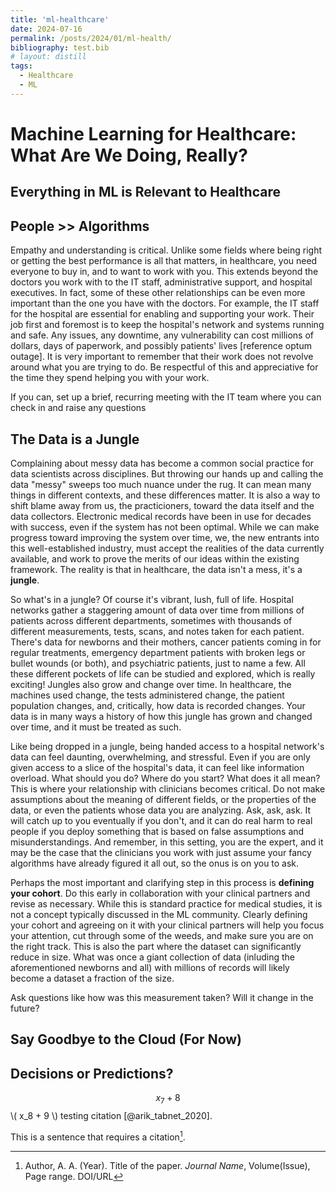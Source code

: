 ```yaml
---
title: 'ml-healthcare'
date: 2024-07-16
permalink: /posts/2024/01/ml-health/
bibliography: test.bib
# layout: distill
tags:
  - Healthcare
  - ML
---
```


# Machine Learning for Healthcare: What Are We Doing, Really?


## Everything in ML is Relevant to Healthcare

## People >> Algorithms

Empathy and understanding is critical. Unlike some fields where being right or getting the best performance is all that matters, in healthcare, you need everyone to buy in, and to want to work with you. This extends beyond the doctors you work with to the IT staff, administrative support, and hospital executives. In fact, some of these other relationships can be even more important than the one you have with the doctors. For example, the IT staff for the hospital are essential for enabling and supporting your work. Their job first and foremost is to keep the hospital's network and systems running and safe. Any issues, any downtime, any vulnerability can cost millions of dollars, days of paperwork, and possibly patients' lives [reference optum outage]. It is very important to remember that their work does not revolve around what you are trying to do. Be respectful of this and appreciative for the time they spend helping you with your work. 

If you can, set up a brief, recurring meeting with the IT team where you can check in and raise any questions

## The Data is a Jungle
Complaining about messy data has become a common social practice for data scientists across disciplines. But throwing our hands up and calling the data "messy" sweeps too much nuance under the rug. It can mean many things in different contexts, and these differences matter. It is also a way to shift blame away from us, the practicioners, toward the data itself and the data collectors. Electronic medical records have been in use for decades with success, even if the system has not been optimal. While we can make progress toward improving the system over time, we, the new entrants into this well-established industry, must accept the realities of the data currently available, and work to prove the merits of our ideas within the existing framework. The reality is that in healthcare, the data isn't a mess, it's a __jungle__.

So what's in a jungle? Of course it's vibrant, lush, full of life. Hospital networks gather a staggering amount of data over time from millions of patients across different departments, sometimes with thousands of different measurements, tests, scans, and notes taken for each patient. There's data for newborns and their mothers, cancer patients coming in for regular treatments, emergency department patients with broken legs or bullet wounds (or both), and psychiatric patients, just to name a few. All these different pockets of life can be studied and explored, which is really exciting! Jungles also grow and change over time. In healthcare, the machines used change, the tests administered change, the patient population changes, and, critically, how data is recorded changes. Your data is in many ways a history of how this jungle has grown and changed over time, and it must be treated as such.

Like being dropped in a jungle, being handed access to a hospital network's data can feel daunting, overwhelming, and stressful. Even if you are only given access to a slice of the hospital's data, it can feel like information overload. What should you do? Where do you start? What does it all mean? This is where your relationship with clinicians becomes critical. Do not make assumptions about the meaning of different fields, or the properties of the data, or even the patients whose data you are analyzing. Ask, ask, ask. It will catch up to you eventually if you don't, and it can do real harm to real people if you deploy something that is based on false assumptions and misunderstandings. And remember, in this setting, you are the expert, and it may be the case that the clinicians you work with just assume your fancy algorithms have already figured it all out, so the onus is on you to ask.

Perhaps the most important and clarifying step in this process is __defining your cohort__. Do this early in collaboration with your clinical partners and revise as necessary. While this is standard practice for medical studies, it is not a concept typically discussed in the ML community. Clearly defining your cohort and agreeing on it with your clinical partners will help you focus your attention, cut through some of the weeds, and make sure you are on the right track. This is also the part where the dataset can significantly reduce in size. What was once a giant collection of data (inluding the aforementioned newborns and all) with millions of records will likely become a dataset a fraction of the size. 

Ask questions like how was this measurement taken? Will it change in the future? 


## Say Goodbye to the Cloud (For Now)

## Decisions or Predictions?
<!-- latex equations need to be in double $ or  -->
$$x_7 + 8$$
\\( x_8 + 9 \\)
testing citation [@arik_tabnet_2020].

This is a sentence that requires a citation[^1].

[^1]: Author, A. A. (Year). Title of the paper. *Journal Name*, Volume(Issue), Page range. DOI/URL

<!-- $x_7 + 8$ -->

<!-- <d-cite key="arik_tabnet_2020"></d-cite> -->

